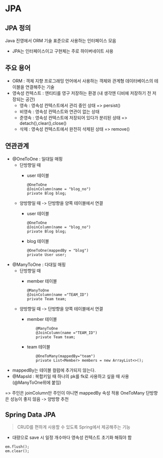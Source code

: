 # JPA

## JPA 정의

Java 진영에서 ORM 기술 표준으로 사용하는 인터페이스 모음

- JPA는 인터페이스이고 구현체는 주로 하이버네이트 사용

## 주요 용어
- ORM : 객체 지향 프로그래밍 언어에서 사용하는 객체와 관계형 데이터베이스의 테이블을 연결해주는 기술
- 영속성 컨텍스트 : 엔티티를 영구 저장하는 환경 (내 생각엔 디비에 저장하기 전 저장되는 공간)
    - 영속 : 영속성 컨텍스트에서 관리 중인 상태 => persist()
    - 비영속 : 영속성 컨텍스트와 연관이 없는 상태
    - 준영속 : 영속성 컨텍스트에 저장되어 있다가 분리된 상태 => detach(),clear(),close()
    - 삭제 : 영속성 컨텍스트에서 완전히 삭제된 상태 => remove()

## 연관관계
- @OneToOne : 일대일 매핑
    - 단방향일 때
      - user 테이블

            @OneToOne
            @JoinColumn(name = "blog_no")
            private Blog blog;

    - 양방향일 때 -> 단방향을 양쪽 테이블에서 연결
      - user 테이블

            @OneToOne
            @JoinColumn(name = "blog_no")
            private Blog blog;
      
      - blog 테이블

            @OneToOne(mappedBy = "blog")
            private User user;

- @ManyToOne : 다대일 매핑
  - 단방향일 때
    - member 테이블
      
          @ManyToOne
          @JoinColumn(name ="TEAM_ID")
          private Team team;

  - 양방향일 때 -> 단방향을 양쪽 테이블에서 연결
    - member 테이블
        
              @ManyToOne
              @JoinColumn(name ="TEAM_ID")
              private Team team;

    - team 테이블

              @OneToMany(mappedBy="team")
              private List<Member> members = new ArrayList<>();

- mappedBy는 테이블 컬럼에 추가되지 않는다.
- @MapsId : 복합키일 때 하나의 pk를 fk로 사용하고 싶을 때 사용 (@ManyToOne위에 붙임)

=> 주인은 joinColumn만 주인이 아니면 mappedBy 속성 적용
      OneToMany 단방향은 성능이 좋지 않음 -> 양방향 추천

## Spring Data JPA
> CRUD를 편하게 사용할 수 있도록 Spring에서 제공해주는 기능

- 대량으로 save 시 일정 개수마다 영속성 컨텍스트 초기화 해줘야 함

```
em.flush();
em.clear();
```
